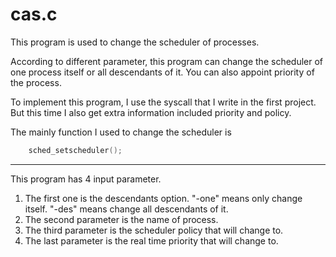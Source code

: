 # cas.c

This program is used to change the scheduler of processes.

According to different parameter, this program can change the scheduler of one 
process itself or all descendants of it.
You can also appoint priority of the process.

To implement this program, I use the syscall that I write in the first project.
But this time I also get extra information included priority and policy.

The mainly function I used to change the scheduler is 
```c
    sched_setscheduler();
```
    
***

This program has 4 input parameter. 
1. The first one is the descendants option. "-one" means only change itself. "-des" means change all descendants of it.
2. The second parameter is the name of process.
3. The third parameter is the scheduler policy that will change to.
4. The last parameter is the real time priority that will change to.

